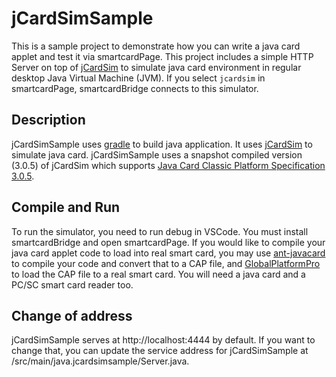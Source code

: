 # jCardSimSample

This is a sample project to demonstrate how you can write a java card applet and test it via smartcardPage. This project includes a simple HTTP Server on top of [jCardSim](https://github.com/licel/jcardsim) to simulate java card environment in regular desktop Java Virtual Machine (JVM). If you select `jcardsim` in smartcardPage, smartcardBridge connects to this simulator.

## Description

jCardSimSample uses [gradle](https://github.com/gradle/gradle) to build java application. It uses
[jCardSim](https://github.com/licel/jcardsim) to simulate java card. jCardSimSample uses a snapshot compiled version (3.0.5) of jCardSim which supports [Java Card Classic Platform Specification 3.0.5](http://download.oracle.com/otn-pub/java/java_card_kit/3.0.5/java_card_kit-classic-3_0_5-ga-spec-doc-b33-03_jun_2015.zip).

## Compile and Run

To run the simulator, you need to run debug in VSCode. You must install smartcardBridge and open smartcardPage.
If you would like to compile your java card applet code to load into real smart card, you may use [ant-javacard](https://github.com/martinpaljak/ant-javacard) to compile your code and convert that to a CAP file, and [GlobalPlatformPro](https://github.com/martinpaljak/GlobalPlatformPro) to load the CAP file to a real smart card. You will need a java card and a PC/SC smart card reader too.

## Change of address

jCardSimSample serves at http://localhost:4444 by default. If you want to change that, you can update the service address for jCardSimSample at /src/main/java.jcardsimsample/Server.java.
